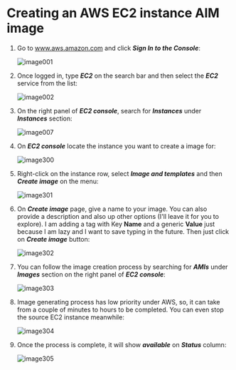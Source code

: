 # Creating an AWS EC2 instance AIM image

1. Go to www.aws.amazon.com and click ***Sign In to the Console***:<p>
![image001](https://user-images.githubusercontent.com/7594950/107854721-e1533180-6deb-11eb-9f01-7d4ba36d8460.png)

2. Once logged in, type ***EC2*** on the search bar and then select the ***EC2*** service from the list:<p>
![image002](https://user-images.githubusercontent.com/7594950/107884694-6dd12300-6ec4-11eb-8186-2119fff76b49.png)

3. On the right panel of ***EC2 console***, search for ***Instances*** under ***Instances*** section:<p>
![image007](https://user-images.githubusercontent.com/7594950/107884971-a9b8b800-6ec5-11eb-84b2-66bb3ca67935.png)

4. On ***EC2 console*** locate the instance you want to create a image for:<p>
![image300](https://user-images.githubusercontent.com/7594950/107885653-8d1e7f00-6ec9-11eb-9a97-a567a168d037.png)

5. Right-click on the instance row, select ***Image and templates*** and then ***Create image*** on the menu:<p>
![image301](https://user-images.githubusercontent.com/7594950/107885684-b63f0f80-6ec9-11eb-9368-db76946df5e0.png)

6. On ***Create image*** page, give a name to your image. You can also provide a description and also up other options (I'll leave it for you to explore). I am adding a tag with Key **Name** and a generic **Value** just because I am lazy and I want to save typing in the future. Then just click on ***Create image*** button:<p>
![image302](https://user-images.githubusercontent.com/7594950/107885712-e8507180-6ec9-11eb-9ca5-f8d2cc640fc1.png)

7. You can follow the image creation process by searching for ***AMIs*** under ***Images*** section on the right panel of ***EC2 console***:<p>
![image303](https://user-images.githubusercontent.com/7594950/107885802-4da46280-6eca-11eb-8511-894a8e8ec5c5.png)

8. Image generating process has low priority under AWS, so, it can take from a couple of minutes to hours to be completed. You can even stop the source EC2 instance meanwhile:<p>
![image304](https://user-images.githubusercontent.com/7594950/107885887-b986cb00-6eca-11eb-888b-4f2495ee38a1.png)

9. Once the process is complete, it will show ***available*** on ***Status*** column:<p>
![image305](https://user-images.githubusercontent.com/7594950/107885923-fce13980-6eca-11eb-9fe1-05168f6cbfef.png)
